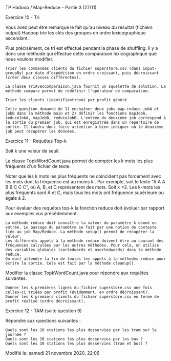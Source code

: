 TP Hadoop / Map-Reduce - Partie 3 (27/11)

Exercice 10 - Tri

Vous avez peut être remarqué le fait qu'au niveau du résultat (fichiers output) Hadoop trie les clés des groupes en ordre lexicographique ascendant.

Plus précisément, ce tri est effectué pendant la phase de shuffling. Il y a donc une méthode qui effectue cette comparaison lexicographique que nous voulons modifier.

    Trier les commandes clients du fichier superstore.csv (dans input-groupBy) par date d’expédition en ordre croissant, puis décroissant (créer deux classes différentes).

    La classe TriAvecComparaison.java fournit un squelette de solution. La méthode compare permet de redéfinir l'opérateur de comparaison.

    Trier les clients (identifiant+nom) par profit généré

    Cette question demande de 1) enchaîner deux jobs map-reduce jobA et jobB dans la méthode main et 2) définir les fonctions mapJobA, reduceJobA, mapJobB, reduceJobB. L'entrée du deuxième job correspond à la sortie du premier job, qui est enregistrée dans un repertoire de sortie. Il faudra donc faire attention à bien indiquer où le deuxième job peut récupérer les données.


Exercice 11 - Requêtes Top-k

Soit k  une valeur de seuil.

La classe TopkWordCount.java permet de compter les k mots les plus fréquents d'un fichier de texte.

Noter que les k  mots les plus fréquents ne coincident pas forcement avec les mots dont la fréquence est au moins k . Par exemple, soit le texte "A A A B B C C C", où A, B, et C représentent des mots. Soit k =2. Les k-mots les plus fréquents sont A et C, mais tous les mots ont fréquence supérieure ou égale à 2.

Pour évaluer des requêtes top-k la fonction reduce doit évoluer par rapport aux exemples vus précédemment.

    La méthode reduce doit connaître la valeur du paramètre k donné en entrée. Le passage du paramètre se fait par une notion de contexte liée au job Map/Reduce. La méthode setup() permet de récupérer la valeur.
    Les différents appels à la méthode reduce doivent être au courant des fréquences calculées par les autres méthodes. Pour cela, on utilise des variables globales (sortedwords et nsortedwords) dans la méthode reduce.
    On doit attendre la fin de toutes les appels à la méthodes reduce pour écrire la sortie. Cela est fait par la méthode cleanup().

Modifier la classe TopkWordCount.java pour répondre aux requêtes suivantes.

    Donner les k premières lignes du fichier superstore.csv une fois celles-ci triées par profit (évidemment, en ordre décroissant).
    Donner les k premiers clients du fichier superstore.csv en terme de profit réalisé (ordre décroissant).


Exercice 12 - TAM (suite question 9)

Répondre aux questions suivantes :

    Quels sont les 10 stations les plus desservies par les tram sur la journée ?
    Quels sont les 10 stations les plus desservies par les bus ?
    Quels sont les 10 stations les plus desservies (tram et bus) ?


Modifié le: samedi 21 novembre 2020, 22:06